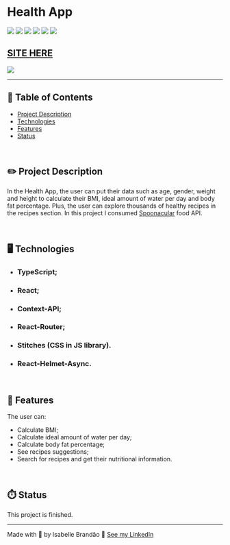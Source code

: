 # Health App

![](https://img.shields.io/github/forks/isabdch/health-app?color=%236FC3AB&style=for-the-badge)
![](https://img.shields.io/github/languages/count/isabdch/health-app?color=%236FC3AB&style=for-the-badge)
![](https://img.shields.io/github/repo-size/isabdch/health-app?color=%236FC3AB&style=for-the-badge)
![](https://img.shields.io/github/issues/isabdch/health-app?color=%236FC3AB&style=for-the-badge)
![](https://img.shields.io/github/stars/isabdch/health-app?color=%236FC3AB&style=for-the-badge)
![](https://img.shields.io/github/license/isabdch/health-app?color=%236FC3AB&style=for-the-badge)

## [SITE HERE](https://isabdch.github.io/health-app/#/health-app/home)

![](/github/gif-readme.gif)

---

## 📖 Table of Contents

- [Project Description](#project-description)
- [Technologies](#technologies)
- [Features](#features)
- [Status](#status)

<br />

## ✏️ Project Description

In the Health App, the user can put their data such as age, gender, weight and height to calculate their BMI, ideal amount of water per day and body fat percentage. Plus, the user can explore thousands of healthy recipes in the recipes section. In this project I consumed [Spoonacular](https://spoonacular.com/food-api) food API.

<br />

## 🖥️ Technologies

- ### TypeScript;

- ### React;

- ### Context-API;

- ### React-Router;

- ### Stitches (CSS in JS library).

- ### React-Helmet-Async.

<br />

## 🥇 Features

The user can:

- Calculate BMI;
- Calculate ideal amount of water per day;
- Calculate body fat percentage;
- See recipes suggestions;
- Search for recipes and get their nutritional information.

<br />

## ⏱️ Status

This project is finished.

---

Made with 💜 by Isabelle Brandão 👋 [See my LinkedIn](https://www.linkedin.com/in/isabelle-brand%C3%A3o-5645551a8/)
